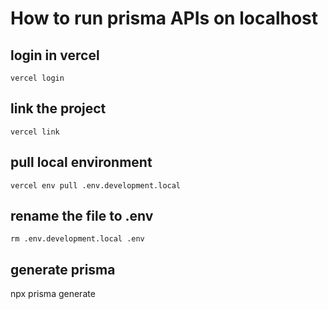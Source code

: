 # How to run prisma APIs on localhost

## login in vercel
`vercel login`

## link the project
`vercel link`

## pull local environment
`vercel env pull .env.development.local`

## rename the file to .env
`rm .env.development.local .env`

## generate prisma
npx prisma generate
